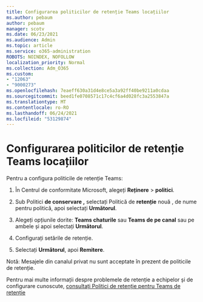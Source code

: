 ```yaml
---
title: Configurarea politicilor de retenție Teams locațiilor
ms.author: pebaum
author: pebaum
manager: scotv
ms.date: 06/23/2021
ms.audience: Admin
ms.topic: article
ms.service: o365-administration
ROBOTS: NOINDEX, NOFOLLOW
localization_priority: Normal
ms.collection: Adm_O365
ms.custom:
- "12063"
- "9000273"
ms.openlocfilehash: 7eaeff630a31d4e8ce5a3a92ff40be9211a0cdaa
ms.sourcegitcommit: beed1fe0708571c17c4cf6a4d028fc3a2553847a
ms.translationtype: MT
ms.contentlocale: ro-RO
ms.lasthandoff: 06/24/2021
ms.locfileid: "53129874"
---
```

# <a name="configure-retention-policies-for-teams-locations"></a>Configurarea politicilor de retenție Teams locațiilor

Pentru a configura politicile de retenție Teams:

1. În Centrul de conformitate Microsoft, alegeți **Reținere**  >  **politici**.

1. Sub Politici **de conservare ,** selectați Politică de **retenție** nouă , de nume pentru politică, apoi selectați **Următorul**.

1. Alegeți opțiunile dorite: **Teams chaturile** sau **Teams de pe canal** sau pe ambele și apoi selectați **Următorul**.

1. Configurați setările de retenție. 

1. Selectați **Următorul**, apoi **Remitere**.

Notă: Mesajele din canalul privat nu sunt acceptate în prezent de politicile de retenție.

Pentru mai multe informații despre problemele de retenție a echipelor și de configurare cunoscute, [consultați Politici de retenție pentru Teams de retenție](/microsoft-365/compliance/create-retention-policies#retention-policy-for-teams-locations)

